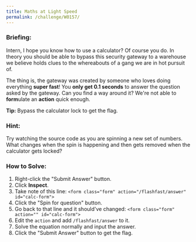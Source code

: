 ```yaml
---
title: Maths at Light Speed
permalink: /challenge/W0157/
---
```


### Briefing: 
Intern, I hope you know how to use a calculator? Of course you do. In theory you should be able to bypass this security gateway to a warehouse we believe holds clues to the whereabouts of a gang we are in hot pursuit of.

The thing is, the gateway was created by someone who loves doing everything **super fast**! You **only get 0.1 seconds** to answer the question asked by the gateway. Can you find a way around it? We're not able to **form**ulate an **action** quick enough.

**Tip:** Bypass the calculator lock to get the flag.

### Hint: 
Try watching the source code as you are spinning a new set of numbers. What changes when the spin is happening and then gets removed when the calculator gets locked?

### How to Solve: 
1. Right-click the "Submit Answer" button. 
2. Click **Inspect**. 
3. Take note of this line: 
`<form class="form" action="/flashfast/answer" id="calc-form">`
4. Click the "Spin for question" button. 
5. Go back to that line and it should've changed: 
`<form class="form" action="" id="calc-form">`
6. Edit the `action` and add `/flashfast/answer` to it. 
7. Solve the equation normally and input the answer. 
8. Click the "Submit Answer" button to get the flag. 